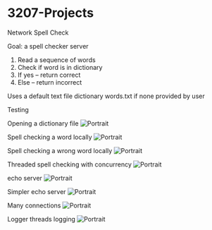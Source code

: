 # 3207-Projects

Network Spell Check

Goal: a spell checker server
1.	Read a sequence of words
2.	Check if word is in dictionary
3.	If yes – return correct
4.	Else – return incorrect

Uses a default text file dictionary words.txt if none provided by user

Testing



Opening a dictionary file
![Portrait](https://github.com/Nephoros/3207-Projects/blob/master/Screen%20Shot%202019-11-03%20at%205.04.01%20PM.png?)

Spell checking a word locally
![Portrait](https://github.com/Nephoros/3207-Projects/blob/master/Screen%20Shot%202019-11-05%20at%2010.04.41%20PM.png?raw=true)

Spell checking a wrong word locally
![Portrait](https://github.com/Nephoros/3207-Projects/blob/master/Screen%20Shot%202019-11-05%20at%2010.04.57%20PM.png?raw=true)

Threaded spell checking with concurrency
![Portrait](https://github.com/Nephoros/3207-Projects/blob/master/Screen%20Shot%202019-11-05%20at%202.41.22%20PM.png)

echo server
![Portrait](https://github.com/Nephoros/3207-Projects/blob/master/Screen%20Shot%202019-11-05%20at%204.39.17%20PM.png?raw=true)

Simpler echo server
![Portrait](https://github.com/Nephoros/3207-Projects/blob/master/Screen%20Shot%202019-11-05%20at%2011.34.31%20PM.png?raw=true)

Many connections
![Portrait](https://github.com/Nephoros/3207-Projects/blob/master/Screen%20Shot%202019-11-05%20at%208.56.40%20PM.png)

Logger threads logging
![Portrait](https://github.com/Nephoros/3207-Projects/blob/master/Screen%20Shot%202019-11-06%20at%2012.24.18%20AM.png)
